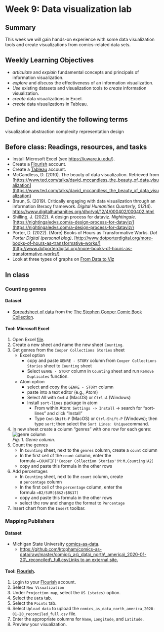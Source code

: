 # Week 9: Data visualization lab

## Summary
This week we will gain hands-on experience with some data visualization tools and create visualizations from comics-related data sets.

## Weekly Learning Objectives

- *articulate* and *explain* fundamental concepts and principals of information visualization.
- *explore* and *discuss* the effectiveness of an information visualization.
- *Use* existing datasets and visualization tools to *create* information visualization.
- _create_ data visualizations in Excel.
- _create_ data visualizations in Tableau.

## Define and identify the following terms
visualization
abstraction
complexity
representation
design
 
## Before class: Readings, resources, and tasks
- Install Microsoft Excel (see <https://iuware.iu.edu/>).
- Create a [Flourish](https://flourish.studio/) account.
- Create a [Tableau](https://www.tableau.com/academic/students) account.
- McCandless, D. (2010). The beauty of data visualization. Retrieved from [https://www.ted.com/talks/david_mccandless_the_beauty_of_data_visualization](https://www.ted.com/talks/david_mccandless_the_beauty_of_data_visualization)
- Braun, S. (2019). Critically engaging with data visualization through an information literacy framework. _Digital Humanities Quarterly_, _012_(4). https://www.digitalhumanities.org/dhq/vol/12/4/000402/000402.html
- Shilling, J. (2022). A design process for dataviz. _Nightingale_. [https://nightingaledvs.com/a-design-process-for-dataviz/](https://nightingaledvs.com/a-design-process-for-dataviz/)
- Porter, D. (2022). (More) Books of Hours as Transformative Works. _Dot Porter Digital (personal blog)_. [http://www.dotporterdigital.org/more-books-of-hours-as-transformative-works/](http://www.dotporterdigital.org/more-books-of-hours-as-transformative-works/)
- Look at three types of graphs on [From Data to Viz](https://www.data-to-viz.com/)
 
## In class

<!-- -  [Information Visualization Discussion and Evaluation](https://iu.instructure.com/courses/2120676/discussion_topics/12496903)-->
### Counting genres

#### Dataset

*   [Spreadsheet of data](https://mikrowelle.github.io/cooper-comics-final/data/Cooper%20Comics%20Reprint%20Metadata.xlsx) from the [The Stephen Cooper Comic Book Collection](https://cary-exhibits.rit.edu/exhibits/show/cooper-comics).

#### Tool: Microsoft Excel

1.  Open Excel [file](https://mikrowelle.github.io/cooper-comics-final/data/Cooper%20Comics%20Reprint%20Metadata.xlsx).
2.  Create a new sheet and name the new sheet `Counting`.
3.  Get genres from the `Cooper Collections Stories` sheet
    *   Excel option
        *   copy and paste `GENRE - STORY` column from `Cooper Collections Stories` sheet to `Counting` sheet
        *   Select `GENRE - STORY` column in `Counting` sheet and run `Remove Duplicates` function.
    *   Atom option
        *   select and copy the `GENRE - STORY` column
        *   paste into a text editor (e.g., Atom)
        *   Select All with `Cmd-A` (MacOS) or `Ctrl-A` (Windows)
        *   Install `sort-lines` package in atom
            *   From within Atom: `Settings -> Install` -\> search for “sort-lines” and click “Install”
            *   Type `Cmd-Shift-P` (MacOS) or `Ctrl-Shift-P` (Windows); then type `sort`; then select the `Sort Lines: Unique`command.
4.  In new sheet create a column “genres” with one row for each genre:   
![genre column](images/genre_column.png)  
_Fig. 1. Genre column._
5.  Count the genres
    *   In `Counting` sheet, next to the `genres` column, create a `count` column
    *   In the first cell of the `count` column, enter the formula `=COUNTIF('Cooper Collection Stories'!M:M,Counting!A2)`
    *   copy and paste this formula in the other rows
6.  Add percentages
    *   In `Counting` sheet, next to the `count` column, create a `percentage` column
    *   In the first cell of the `percentage` column, enter the formula `=B2/SUM($B$2:$B$17)`
    *   copy and paste this formula in the other rows
    *   select the row and change the format to `Percentage`
7.  Insert chart from the `Insert` toolbar.

### Mapping Publishers

#### Dataset

*   Michigan State University [comics-as-data](https://github.com/ktopham/comics-as-data).
    *   [https://github.com/ktopham/comics-as-data/raw/master/comics\_as\_data\_north\_america\_2020-01-20\_reconciled\_full.csvLinks to an external site.](https://github.com/ktopham/comics-as-data/raw/master/comics_as_data_north_america_2020-01-20_reconciled_full.csv)

#### Tool: [Flourish](https://flourish.studio/).

1.  Login to your [Flourish](https://flourish.studio/) account.
2.  Select `New Visualization`
3.  Under `Projection map`, select the `US (states)` option.
4.  Select the `Data` tab.
5.  Select the `Points` tab.
6.  Select `Upload data` to upload the `comics_as_data_north_america_2020-01-20_reconciled_full.csv` file.
7.  Enter the appropriate columns for `Name`, `Longitude`, and `Latitude`.
8.  Preview your visualization.
